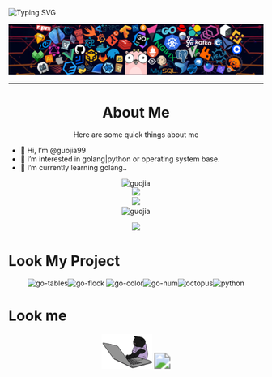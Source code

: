 

![Typing SVG](https://readme-typing-svg.herokuapp.com?font=Roboto&pause=1000&color=1DEBF7FF&center=true&width=435&lines=Welcome+to+the+code+world+of+Guojia)

<img src="./image/header.png" style="zoom:100%;" />

---
<center> <h1>About Me</h1></center>
<center>Here are some quick things about me</center>

- 👋 Hi, I’m @guojia99
- 👀 I’m interested in golang|python or operating system base.
- 🌱 I’m currently learning golang..

<center><div><img src="https://github-readme-stats.vercel.app/api?username=guojia99&theme=dracula&show_icons=true" alt="guojia" style="zoom:100%;"/></div></center>

<div align="center">
    <img height="200px" src="https://github-readme-streak-stats.herokuapp.com/?user=guojia99&theme=dracula&show_icons=true""/>
</div>

<center><img src="https://server.dooboo.io/github-stats/guojia99" width="600" /></center>

<center><img src="http://github-profile-summary-cards.vercel.app/api/cards/profile-details?username=guojia99&theme=dracula&show_icons=true" alt="guojia" style="zoom:100%;" /></center>

<p align="center">
<img src="https://github-profile-trophy.vercel.app/?username=guojia99&theme=tokyonight&no-frame=true&row=1&&margin-w=30&no-bg=true">

# Look My Project

<center><img src="https://github-readme-stats.vercel.app/api/pin/?username=guojia99&repo=go-tables&show_owner=true&bg_color=35,000000,904e95&title_color=fff&text_color=fff&show_icons=true" alt="go-tables" style="zoom:100%;" /><img src="https://github-readme-stats.vercel.app/api/pin/?username=guojia99&repo=go-flock&show_owner=true&bg_color=35,000000,904e95&title_color=fff&text_color=fff" alt="go-flock" style="zoom:100%;" />
<img src="https://github-readme-stats.vercel.app/api/pin/?username=guojia99&repo=go-color&show_owner=true&bg_color=35,000000,904e95&title_color=fff&text_color=fff" alt="go-color" style="zoom:100%;" /><img src="https://github-readme-stats.vercel.app/api/pin/?username=guojia99&repo=go-num&show_owner=true&bg_color=35,000000,904e95&title_color=fff&text_color=fff" alt="go-num" style="zoom:100%;" /><img src="https://github-readme-stats.vercel.app/api/pin/?username=guojia99&repo=octopus&show_owner=true&bg_color=35,000000,904e95&title_color=fff&text_color=fff" alt="octopus" style="zoom:100%;" /><img src="https://github-readme-stats.vercel.app/api/pin/?username=guojia99&repo=python&show_owner=true&bg_color=35,000000,904e95&title_color=fff&text_color=fff" alt="python" style="zoom:100%;" /></center>



# Look me

<p align="center">
<img src="./image/cat.gif" width="100">

<img src="https://profile-counter.glitch.me/guojia99/count.svg" style="zoom:200%;" />



</a>

